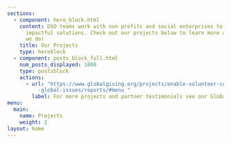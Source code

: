 ```yaml
---
sections:
  - component: hero_block.html
    content: DSO teams work with non profits and social enterprises to develop
      impactful solutions. Check out our projects below to learn more about what
      we do!
    title: Our Projects
    type: heroblock
  - component: posts_block_full.html
    num_posts_displayed: 1000
    type: postsblock
    actions:
      - url: "https://www.globalgiving.org/projects/enable-volunteer-consultants-tackle\
          -global-issues/reports/#menu "
        label: For more projects and partner testimonials see our Global Giving page
menu:
  main:
    name: Projects
    weight: 2
layout: home
---
```

